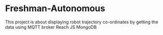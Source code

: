 # Freshman-Autonomous

This project is about displaying robot trajectory co-ordinates by getting the data using MQTT broker
Reach JS
MongoDB
